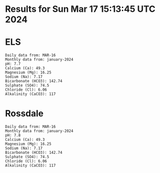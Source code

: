 # Results for Sun Mar 17 15:13:45 UTC 2024
# ELS
```
Daily data from: MAR-16
Monthly data from: january-2024
pH: 7.7
Calcium (Ca): 49.3
Magnesium (Mg): 16.25
Sodium (Na): 7.17
Bicarbonate (HCO3): 142.74
Sulphate (SO4): 74.5
Chloride (Cl): 6.06
Alkalinity (CaCO3): 117
```
# Rossdale
```
Daily data from: MAR-16
Monthly data from: january-2024
pH: 7.8
Calcium (Ca): 49.3
Magnesium (Mg): 16.25
Sodium (Na): 7.17
Bicarbonate (HCO3): 142.74
Sulphate (SO4): 74.5
Chloride (Cl): 6.06
Alkalinity (CaCO3): 117
```
